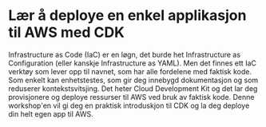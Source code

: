 # Lær å deploye en enkel applikasjon til AWS med CDK
Infrastructure as Code (IaC) er en løgn, det burde het Infrastructure as Configuration (eller kanskje Infrastructure as YAML). Men det finnes ett IaC verktøy som lever opp til navnet, som har alle fordelene med faktisk kode. Som enkelt kan enhetstestes, som gir deg innebygd dokumentasjon og som reduserer kontekstsvitsjing. Det heter Cloud Development Kit og det lar deg provisjonere og deploye ressurser til AWS ved bruk av faktisk kode. Denne workshop'en vil gi deg en praktisk introduskjon til CDK og la deg deploye din helt egen app til AWS.
